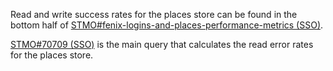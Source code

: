 Read and write success rates for the places store can be found in the bottom half of [STMO#fenix-logins-and-places-performance-metrics (SSO)](https://sql.telemetry.mozilla.org/dashboard/fenix-logins-and-places-performance-metrics?p_org_mozilla_fenix=org_mozilla_firefox).

[STMO#70709 (SSO)](https://sql.telemetry.mozilla.org/queries/70709?p_org_mozilla_fenix=org_mozilla_firefox#177931) is the main query that calculates the read error rates for the places store.
